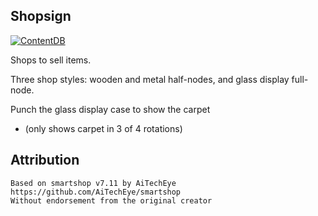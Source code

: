Shopsign
--------

[![ContentDB](https://content.minetest.net/packages/monk/shopsign/shields/downloads/)](https://content.minetest.net/packages/monk/shopsign/)

Shops to sell items.

Three shop styles: wooden and metal half-nodes, and glass display full-node.

Punch the glass display case to show the carpet
  - (only shows carpet in 3 of 4 rotations)

Attribution
-----------
```
Based on smartshop v7.11 by AiTechEye
https://github.com/AiTechEye/smartshop
Without endorsement from the original creator
```